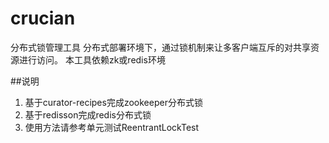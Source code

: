 # crucian
分布式锁管理工具
分布式部署环境下，通过锁机制来让多客户端互斥的对共享资源进行访问。
本工具依赖zk或redis环境

##说明
1. 基于curator-recipes完成zookeeper分布式锁
1. 基于redisson完成redis分布式锁
1. 使用方法请参考单元测试ReentrantLockTest